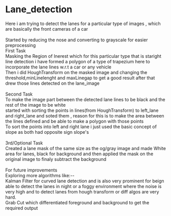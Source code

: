 # Lane_detection
Here i am trying to detect the lanes for a particular type of images , which are basically the front cameras of a car
<br>
<br>
Started by reducing the nose and converting to grayscale for easier preprocessing 
<br>
First Task
<br>
Masking the Region of Inerest which for this particular type that is staright line detection i have formed a polygon of a type of trapezium here to incorporate the lane lines w.r.t a car or any vehicle 
<br>
Then i did HoughTransform on the masked image and changing the threshold,minLinelenght and maxLinegap to get a good result after that 
<br>
drew those lines detected on the lane_image
<br>
<br>
Second Task
<br>
To make the image part between the detected lane lines to be black and the rest of the image to be white
<br>
started with sorting the points in lines(from HoughTransform) to left_lane and right_lane and soted them , reason for this is to make the area between 
<br>
the lines defined and be able to make a polygon with those points 
<br>
To sort the points into left and right lane i just used the basic concept of slope as both had opposite sign slope's
<br>
<br>
3rd/Optional Task
<br>
Created a lane mask of the same size as the og/gray image and made White area for lanes, black for background and then applied the mask on the original image to finaly subtract the background
<br>
<br>
For future improvements
<br>
Exploring more algorithms like:--
<br>
Kalman Filter for curved lane detection and is also very prominent for beign able to detect the lanes in night or a foggy environment where the noise is very high and to detect lanes from hough transform or diff algos are very hard.
<br>
Grab Cut which differentiated foreground and background to get the required output
